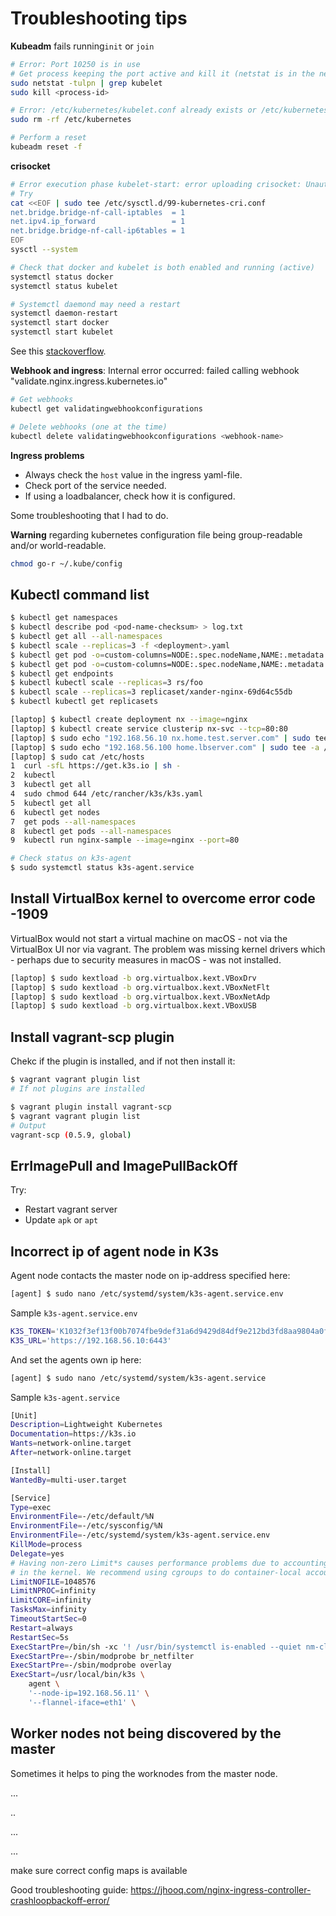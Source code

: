 # Troubleshooting tips

**Kubeadm** fails running`init` or `join`

```bash
# Error: Port 10250 is in use
# Get process keeping the port active and kill it (netstat is in the net-tools package)
sudo netstat -tulpn | grep kubelet
sudo kill <process-id>

# Error: /etc/kubernetes/kubelet.conf already exists or /etc/kubernetes/pki/ca.crt already exists
sudo rm -rf /etc/kubernetes

# Perform a reset
kubeadm reset -f
```

**crisocket**

```bash
# Error execution phase kubelet-start: error uploading crisocket: Unauthorized
# Try
cat <<EOF | sudo tee /etc/sysctl.d/99-kubernetes-cri.conf
net.bridge.bridge-nf-call-iptables  = 1
net.ipv4.ip_forward                 = 1
net.bridge.bridge-nf-call-ip6tables = 1
EOF
sysctl --system

# Check that docker and kubelet is both enabled and running (active)
systemctl status docker
systemctl status kubelet

# Systemctl daemond may need a restart
systemctl daemon-restart
systemctl start docker
systemctl start kubelet
```

See this [stackoverflow](https://stackoverflow.com/questions/66816932/worker-node-joining-error-error-execution-phase-kubelet-start-error-uploading).

**Webhook and ingress**: Internal error occurred: failed calling webhook "validate.nginx.ingress.kubernetes.io"

```bash
# Get webhooks
kubectl get validatingwebhookconfigurations

# Delete webhooks (one at the time)
kubectl delete validatingwebhookconfigurations <webhook-name>
```

**Ingress problems**

* Always check the `host` value in the ingress yaml-file.
* Check port of the service needed.
* If using a loadbalancer, check how it is configured.

Some troubleshooting that I had to do.

**Warning** regarding kubernetes configuration file being group-readable and/or world-readable.

```bash
chmod go-r ~/.kube/config
```

## Kubectl command list

```bash
$ kubectl get namespaces
$ kubectl describe pod <pod-name-checksum> > log.txt
$ kubectl get all --all-namespaces
$ kubectl scale --replicas=3 -f <deployment>.yaml
$ kubectl get pod -o=custom-columns=NODE:.spec.nodeName,NAME:.metadata.name | sort
$ kubectl get pod -o=custom-columns=NODE:.spec.nodeName,NAME:.metadata.name --all-namespaces | sort
$ kubectl get endpoints
$ kubectl kubectl scale --replicas=3 rs/foo
$ kubectl scale --replicas=3 replicaset/xander-nginx-69d64c55db
$ kubectl kubectl get replicasets

[laptop] $ kubectl create deployment nx --image=nginx
[laptop] $ kubectl create service clusterip nx-svc --tcp=80:80
[laptop] $ sudo echo "192.168.56.10 nx.home.test.server.com" | sudo tee -a /etc/hosts
[laptop] $ sudo echo "192.168.56.100 home.lbserver.com" | sudo tee -a /etc/hosts
[laptop] $ sudo cat /etc/hosts
1  curl -sfL https://get.k3s.io | sh -
2  kubectl
3  kubectl get all
4  sudo chmod 644 /etc/rancher/k3s/k3s.yaml
5  kubectl get all
6  kubectl get nodes
7  get pods --all-namespaces
8  kubectl get pods --all-namespaces
9  kubectl run nginx-sample --image=nginx --port=80

# Check status on k3s-agent
$ sudo systemctl status k3s-agent.service
```

## Install VirtualBox kernel to overcome error code -1909

VirtualBox would not start a virtual machine on macOS - not via the VirtualBox UI nor via vagrant. The problem was missing kernel drivers which - perhaps due to security measures in macOS - was not installed.

```bash
[laptop] $ sudo kextload -b org.virtualbox.kext.VBoxDrv
[laptop] $ sudo kextload -b org.virtualbox.kext.VBoxNetFlt
[laptop] $ sudo kextload -b org.virtualbox.kext.VBoxNetAdp
[laptop] $ sudo kextload -b org.virtualbox.kext.VBoxUSB
```

## Install vagrant-scp plugin

Chekc if the plugin is installed, and if not then install it:

```bash
$ vagrant vagrant plugin list
# If not plugins are installed

$ vagrant plugin install vagrant-scp
$ vagrant vagrant plugin list
# Output
vagrant-scp (0.5.9, global)
```

## ErrImagePull and ImagePullBackOff

Try:

* Restart vagrant server
* Update `apk` or `apt`

## Incorrect ip of agent node in K3s

Agent node contacts the master node on ip-address specified here:

```bash
[agent] $ sudo nano /etc/systemd/system/k3s-agent.service.env
```

Sample `k3s-agent.service.env`

```bash
K3S_TOKEN='K1032f3ef13f00b7074fbe9def31a6d9429d84df9e212bd3fd8aa9804a0ff4468f3::server:3c84c8e26487b74a177fe46ee31c0007'
K3S_URL='https://192.168.56.10:6443'
```

And set the agents own ip here:

```bash
[agent] $ sudo nano /etc/systemd/system/k3s-agent.service
```

Sample `k3s-agent.service`

```bash
[Unit]
Description=Lightweight Kubernetes
Documentation=https://k3s.io
Wants=network-online.target
After=network-online.target

[Install]
WantedBy=multi-user.target

[Service]
Type=exec
EnvironmentFile=-/etc/default/%N
EnvironmentFile=-/etc/sysconfig/%N
EnvironmentFile=-/etc/systemd/system/k3s-agent.service.env
KillMode=process
Delegate=yes
# Having non-zero Limit*s causes performance problems due to accounting overhead
# in the kernel. We recommend using cgroups to do container-local accounting.
LimitNOFILE=1048576
LimitNPROC=infinity
LimitCORE=infinity
TasksMax=infinity
TimeoutStartSec=0
Restart=always
RestartSec=5s
ExecStartPre=/bin/sh -xc '! /usr/bin/systemctl is-enabled --quiet nm-cloud-setup.service'
ExecStartPre=-/sbin/modprobe br_netfilter
ExecStartPre=-/sbin/modprobe overlay
ExecStart=/usr/local/bin/k3s \
    agent \
	'--node-ip=192.168.56.11' \
	'--flannel-iface=eth1' \
```

## Worker nodes not being discovered by the master

Sometimes it helps to ping the worknodes from the master node.



...

..

...

...

make sure correct config maps is available



Good troubleshooting guide: https://jhooq.com/nginx-ingress-controller-crashloopbackoff-error/



